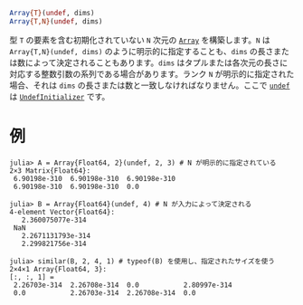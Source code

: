 ```julia
Array{T}(undef, dims)
Array{T,N}(undef, dims)
```

型 `T` の要素を含む初期化されていない `N` 次元の [`Array`](@ref) を構築します。`N` は `Array{T,N}(undef, dims)` のように明示的に指定することも、`dims` の長さまたは数によって決定されることもあります。`dims` はタプルまたは各次元の長さに対応する整数引数の系列である場合があります。ランク `N` が明示的に指定された場合、それは `dims` の長さまたは数と一致しなければなりません。ここで [`undef`](@ref) は [`UndefInitializer`](@ref) です。

# 例

```julia-repl
julia> A = Array{Float64, 2}(undef, 2, 3) # N が明示的に指定されている
2×3 Matrix{Float64}:
 6.90198e-310  6.90198e-310  6.90198e-310
 6.90198e-310  6.90198e-310  0.0

julia> B = Array{Float64}(undef, 4) # N が入力によって決定される
4-element Vector{Float64}:
   2.360075077e-314
 NaN
   2.2671131793e-314
   2.299821756e-314

julia> similar(B, 2, 4, 1) # typeof(B) を使用し、指定されたサイズを使う
2×4×1 Array{Float64, 3}:
[:, :, 1] =
 2.26703e-314  2.26708e-314  0.0           2.80997e-314
 0.0           2.26703e-314  2.26708e-314  0.0
```
